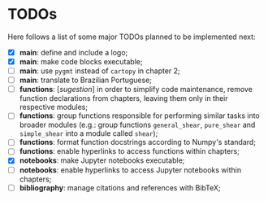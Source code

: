 # TODOs

Here follows a list of some major TODOs planned to be implemented next:

- [x] **main**: define and include a logo;
- [x] **main**: make code blocks executable;
- [ ] **main**: use `pygmt` instead of `cartopy` in chapter 2;
- [ ] **main**: translate to Brazilian Portuguese;
- [ ] **functions**: [*sugestion*] in order to simplify code maintenance, remove function declarations from chapters, leaving them only in their respective modules;
- [ ] **functions**: group functions responsible for performing similar tasks into broader modules (e.g.: group functions `general_shear`, `pure_shear` and `simple_shear` into a module called `shear`);
- [ ] **functions**: format function docstrings according to Numpy's standard;
- [ ] **functions**: enable hyperlinks to access functions within chapters;
- [x] **notebooks**: make Jupyter notebooks executable;
- [ ] **notebooks**: enable hyperlinks to access Jupyter notebooks within chapters;
- [ ] **bibliography**: manage citations and references with BibTeX;
